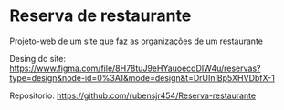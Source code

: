# Reserva de restaurante
Projeto-web de um site que faz as organizações de um restaurante 


Desing do site: https://www.figma.com/file/8H78tuJ9eHYauoecdDIW4u/reservas?type=design&node-id=0%3A1&mode=design&t=DrUInIBp5XHVDbfX-1

Repositorio: https://github.com/rubensjr454/Reserva-restaurante
